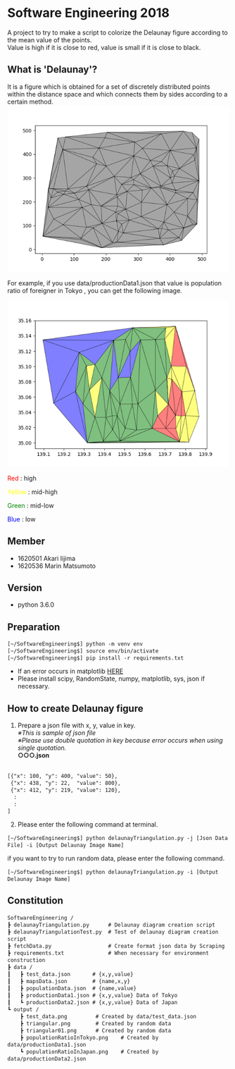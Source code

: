 # Software Engineering 2018
A project to try to make a script to colorize the Delaunay figure according to the mean value of the points.  
Value is high if it is close to red, value is small if it is close to black.

## What is 'Delaunay'?
It is a figure which is obtained for a set of discretely distributed points within the distance space and which connects them by sides according to a certain method.
![Alt text](/output/triangular.png)

For example, if you use data/productionData1.json that value is population ratio of foreigner in Tokyo
, you can get the following image.

![Alt text](/output/populationRatioInTokyo.png)

<font color="red">Red</font> : high

<font color="yellow">Yellow</font> : mid-high

<font color="green">Green</font> : mid-low

<font color="blue">Blue</font> : low

## Member
- 1620501 Akari Iijima
- 1620536 Marin Matsumoto

## Version
- python 3.6.0

## Preparation

```
[~/SoftwareEngineering$] python -m venv env
[~/SoftwareEngineering$] source env/bin/activate
[~/SoftwareEngineering$] pip install -r requirements.txt
```
- If an error occurs in matplotlib [HERE](https://qiita.com/Kodaira_/items/1a3b801c7a5a41c9ce49)
- Please install scipy, RandomState, numpy, matplotlib, sys, json if necessary.

## How to create Delaunay figure
1. Prepare a json file with x, y, value in key.  
_※This is sample of json file_  
_※Please use double quotation in key because error occurs when using single quotation._  
**○○○.json**

```

[{"x": 100, "y": 400, "value": 50},
 {"x": 438, "y": 22,  "value": 800},
 {"x": 412, "y": 219, "value": 120},
  :
  :
]
```

2. Please enter the following command at terminal.

```
[~/SoftwareEngineering$] python delaunayTriangulation.py -j [Json Data File] -i [Output Delaunay Image Name]
```

  if you want to try to run random data, please enter the following command.

```
[~/SoftwareEngineering$] python delaunayTriangulation.py -i [Output Delaunay Image Name]
```

## Constitution

```
SoftwareEngineering /
┣ delaunayTriangulation.py      # Delaunay diagram creation script
┣ delaunayTriangulationTest.py  # Test of delaunay diagram creation script
┣ fetchData.py                  # Create format json data by Scraping
┣ requirements.txt              # When necessary for environment construction
┣ data /
┃ 	┣ test_data.json       # {x,y,value}
┃ 	┣ mapsData.json        # {name,x,y}
┃ 	┣ populationData.json  # {name,value}
┃ 	┣ productionData1.json # {x,y,value} Data of Tokyo
┃ 	┗ productionData2.json # {x,y,value} Data of Japan
┗ output /
 	┣ test_data.png         # Created by data/test_data.json
	┣ triangular.png        # Created by random data
	┣ triangular01.png      # Created by random data
	┣ populationRatioInTokyo.png	# Created by data/productionData1.json
 	┗ populationRatioInJapan.png	# Created by data/productionData2.json


```

